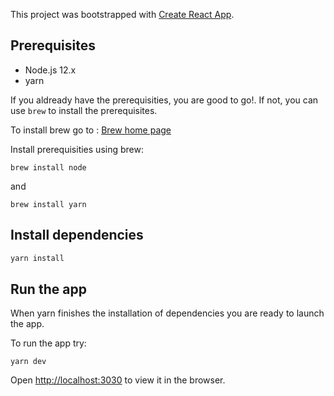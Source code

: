 This project was bootstrapped with [Create React App](https://github.com/facebook/create-react-app).

## Prerequisites

- Node.js 12.x
- yarn

If you aldready have the prerequisities, you are good to go!. If not, you can use `brew` to install the prerequisites.

To install brew go to : [Brew home page](https://brew.sh/)

Install prerequisities using brew:

```
brew install node
```

and

```
brew install yarn
```

## Install dependencies

```bash
yarn install
```

## Run the app

When yarn finishes the installation of dependencies you are ready to launch the app.

To run the app try:

```
yarn dev
```

Open [http://localhost:3030](http://localhost:3030) to view it in the browser.

<!-- ## Available Scripts

In the project directory, you can run:

### `yarn start`

Runs the app in the development mode.<br />
Open [http://localhost:3000](http://localhost:3000) to view it in the browser.

The page will reload if you make edits.<br />
You will also see any lint errors in the console.

### `yarn test`

Launches the test runner in the interactive watch mode.<br />
See the section about [running tests](https://facebook.github.io/create-react-app/docs/running-tests) for more information.

### `yarn build`

Builds the app for production to the `build` folder.<br />
It correctly bundles React in production mode and optimizes the build for the best performance.

The build is minified and the filenames include the hashes.<br />
Your app is ready to be deployed!

See the section about [deployment](https://facebook.github.io/create-react-app/docs/deployment) for more information.

### `yarn eject`

**Note: this is a one-way operation. Once you `eject`, you can’t go back!**

If you aren’t satisfied with the build tool and configuration choices, you can `eject` at any time. This command will remove the single build dependency from your project.

Instead, it will copy all the configuration files and the transitive dependencies (webpack, Babel, ESLint, etc) right into your project so you have full control over them. All of the commands except `eject` will still work, but they will point to the copied scripts so you can tweak them. At this point you’re on your own.

You don’t have to ever use `eject`. The curated feature set is suitable for small and middle deployments, and you shouldn’t feel obligated to use this feature. However we understand that this tool wouldn’t be useful if you couldn’t customize it when you are ready for it.

## Pull requests

In order to have a stable master branch we will use `Pull Requests` using github.

For more information about github PRs: [Github Docs](https://help.github.com/en/github/collaborating-with-issues-and-pull-requests/creating-a-pull-request)

## Learn More

You can learn more in the [Create React App documentation](https://facebook.github.io/create-react-app/docs/getting-started).

To learn React, check out the [React documentation](https://reactjs.org/).
 -->
